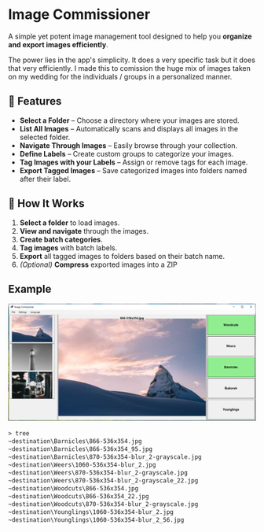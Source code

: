 # Image Commissioner

A simple yet potent image management tool designed to help you **organize and export images efficiently**.

The power lies in the app's simplicity. It does a very specific task but it does that very efficiently. I made this to comission the huge mix of images taken on my wedding for the individuals / groups in a personalized manner.

## 🚀 Features

- **Select a Folder** – Choose a directory where your images are stored.
- **List All Images** – Automatically scans and displays all images in the selected folder.
- **Navigate Through Images** – Easily browse through your collection.
- **Define Labels** – Create custom groups to categorize your images.
- **Tag Images with your Labels** – Assign or remove tags for each image.
- **Export Tagged Images** – Save categorized images into folders named after their label.

## 📂 How It Works

1. **Select a folder** to load images.
2. **View and navigate** through the images.
3. **Create batch categories**.
4. **Tag images** with batch labels.
5. **Export** all tagged images to folders based on their batch name.
6. *(Optional)* **Compress** exported images into a ZIP

## Example

![App Screenshot](debugImages/HD/Example1.PNG)

```
> tree
~destination\Barnicles\866-536x354.jpg
~destination\Barnicles\866-536x354_95.jpg
~destination\Barnicles\870-536x354-blur_2-grayscale.jpg
~destination\Weers\1060-536x354-blur_2.jpg
~destination\Weers\870-536x354-blur_2-grayscale.jpg
~destination\Weers\870-536x354-blur_2-grayscale_22.jpg
~destination\Woodcuts\866-536x354.jpg
~destination\Woodcuts\866-536x354_22.jpg
~destination\Woodcuts\870-536x354-blur_2-grayscale.jpg
~destination\Younglings\1060-536x354-blur_2.jpg
~destination\Younglings\1060-536x354-blur_2_56.jpg
```